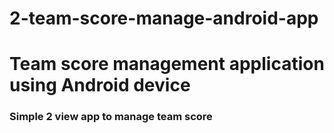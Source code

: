 # 2-team-score-manage-android-app

# Team score management application using Android device 

### Simple 2 view app to manage team score

